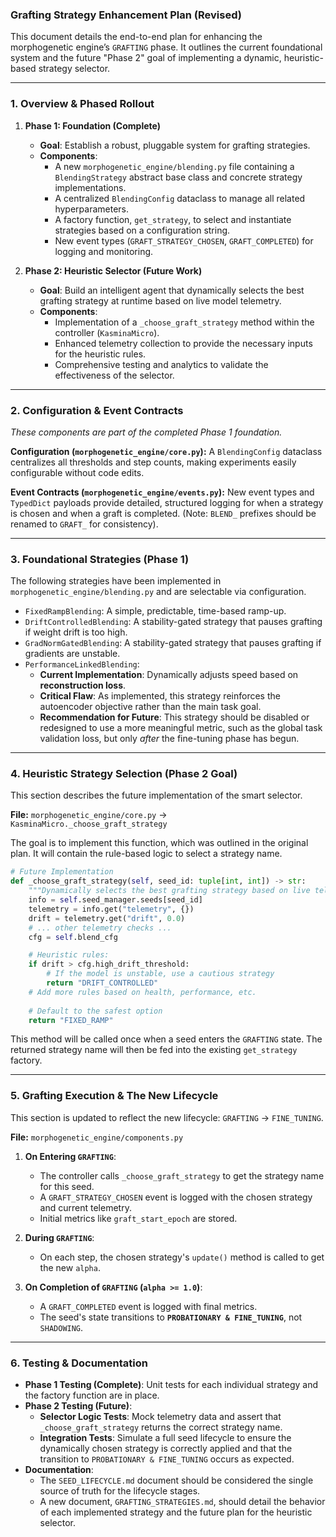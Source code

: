 ### Grafting Strategy Enhancement Plan (Revised)

This document details the end-to-end plan for enhancing the morphogenetic engine’s `GRAFTING` phase. It outlines the current foundational system and the future "Phase 2" goal of implementing a dynamic, heuristic-based strategy selector.

-----

### 1. Overview & Phased Rollout

1. **Phase 1: Foundation (Complete)**

      * **Goal**: Establish a robust, pluggable system for grafting strategies.
      * **Components**:
          * A new `morphogenetic_engine/blending.py` file containing a `BlendingStrategy` abstract base class and concrete strategy implementations.
          * A centralized `BlendingConfig` dataclass to manage all related hyperparameters.
          * A factory function, `get_strategy`, to select and instantiate strategies based on a configuration string.
          * New event types (`GRAFT_STRATEGY_CHOSEN`, `GRAFT_COMPLETED`) for logging and monitoring.

2. **Phase 2: Heuristic Selector (Future Work)**

      * **Goal**: Build an intelligent agent that dynamically selects the best grafting strategy at runtime based on live model telemetry.
      * **Components**:
          * Implementation of a `_choose_graft_strategy` method within the controller (`KasminaMicro`).
          * Enhanced telemetry collection to provide the necessary inputs for the heuristic rules.
          * Comprehensive testing and analytics to validate the effectiveness of the selector.

-----

### 2. Configuration & Event Contracts

*These components are part of the completed Phase 1 foundation.*

**Configuration (`morphogenetic_engine/core.py`):**
A `BlendingConfig` dataclass centralizes all thresholds and step counts, making experiments easily configurable without code edits.

**Event Contracts (`morphogenetic_engine/events.py`):**
New event types and `TypedDict` payloads provide detailed, structured logging for when a strategy is chosen and when a graft is completed. (Note: `BLEND_` prefixes should be renamed to `GRAFT_` for consistency).

-----

### 3. Foundational Strategies (Phase 1)

The following strategies have been implemented in `morphogenetic_engine/blending.py` and are selectable via configuration.

* `FixedRampBlending`: A simple, predictable, time-based ramp-up.
* `DriftControlledBlending`: A stability-gated strategy that pauses grafting if weight drift is too high.
* `GradNormGatedBlending`: A stability-gated strategy that pauses grafting if gradients are unstable.
* `PerformanceLinkedBlending`:
  * **Current Implementation**: Dynamically adjusts speed based on **reconstruction loss**.
  * **Critical Flaw**: As implemented, this strategy reinforces the autoencoder objective rather than the main task goal.
  * **Recommendation for Future**: This strategy should be disabled or redesigned to use a more meaningful metric, such as the global task validation loss, but only *after* the fine-tuning phase has begun.

-----

### 4. Heuristic Strategy Selection (Phase 2 Goal)

This section describes the future implementation of the smart selector.

**File:** `morphogenetic_engine/core.py` → `KasminaMicro._choose_graft_strategy`

The goal is to implement this function, which was outlined in the original plan. It will contain the rule-based logic to select a strategy name.

```python
# Future Implementation
def _choose_graft_strategy(self, seed_id: tuple[int, int]) -> str:
    """Dynamically selects the best grafting strategy based on live telemetry."""
    info = self.seed_manager.seeds[seed_id]
    telemetry = info.get("telemetry", {})
    drift = telemetry.get("drift", 0.0)
    # ... other telemetry checks ...
    cfg = self.blend_cfg

    # Heuristic rules:
    if drift > cfg.high_drift_threshold:
        # If the model is unstable, use a cautious strategy
        return "DRIFT_CONTROLLED"
    # Add more rules based on health, performance, etc.
    
    # Default to the safest option
    return "FIXED_RAMP"
```

This method will be called once when a seed enters the `GRAFTING` state. The returned strategy name will then be fed into the existing `get_strategy` factory.

-----

### 5. Grafting Execution & The New Lifecycle

This section is updated to reflect the new lifecycle: `GRAFTING` → `FINE_TUNING`.

**File:** `morphogenetic_engine/components.py`

1. **On Entering `GRAFTING`**:

      * The controller calls `_choose_graft_strategy` to get the strategy name for this seed.
      * A `GRAFT_STRATEGY_CHOSEN` event is logged with the chosen strategy and current telemetry.
      * Initial metrics like `graft_start_epoch` are stored.

2. **During `GRAFTING`**:

      * On each step, the chosen strategy's `update()` method is called to get the new `alpha`.

3. **On Completion of `GRAFTING` (`alpha >= 1.0`)**:

      * A `GRAFT_COMPLETED` event is logged with final metrics.
      * The seed's state transitions to **`PROBATIONARY & FINE_TUNING`**, not `SHADOWING`.

-----

### 6. Testing & Documentation

* **Phase 1 Testing (Complete)**: Unit tests for each individual strategy and the factory function are in place.
* **Phase 2 Testing (Future)**:
  * **Selector Logic Tests**: Mock telemetry data and assert that `_choose_graft_strategy` returns the correct strategy name.
  * **Integration Tests**: Simulate a full seed lifecycle to ensure the dynamically chosen strategy is correctly applied and that the transition to `PROBATIONARY & FINE_TUNING` occurs as expected.
* **Documentation**:
  * The `SEED_LIFECYCLE.md` document should be considered the single source of truth for the lifecycle stages.
  * A new document, `GRAFTING_STRATEGIES.md`, should detail the behavior of each implemented strategy and the future plan for the heuristic selector.
